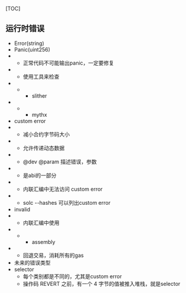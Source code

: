 [TOC]
## 运行时错误
 - Error(string)
 - Panic(uint256)
 -  - 正常代码不可能输出panic，一定要修复
 -  - 使用工具来检查
 -  -  - slither
 -  -  - mythx
 - custom error
 -  - 减小合约字节码大小
 -  - 允许传递动态数据
 -  - @dev  @param  描述错误，参数
 -  - 是abi的一部分
 -  - 内联汇编中无法访问 custom error
 -  - solc  --hashes 可以列出custom error
 - invalid
 -  - 内联汇编中使用
 -  -  - assembly
 -  - 回退交易，消耗所有的gas
 - 未来的错误类型
 - selector
    - 每个类别都是不同的，尤其是custom error
    - 操作码 REVERT 之前，有一个 4 字节的值被推入堆栈，就是selector